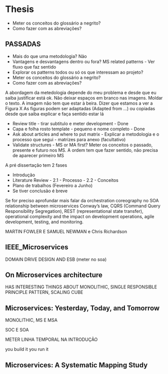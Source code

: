 # Thesis

- Meter os conceitos do glossário a negrito?
- Como fazer com as abreviações?

## PASSADAS

- Mais do que uma metodologia? Não
- Vantagens e desvantagens dentro ou fora? MS related patterns - Ver fluxo que faz sentido
- Explorar os patterns todos ou só os que interessam ao projeto?
- Meter os conceitos do glossário a negrito?
- Como fazer com as abreviações?

A abordagem da metedologia depende do meu problema e desde que eu saiba justificar está ok.
Não deixar espaços em branco nas imagens. Moldar o texto. A imagem não tem que estar à beira. Dizer que estamos a ver a Figura X
As figuras podem ser adaptadas (Adapted from ...) ou copiadas desde que saiba explicar e faça sentido estar lá

- Review title - tirar subtitulo e meter development - Done
- Capa e folha rosto template - pequeno e nome completo - Done
- Ask about articles and where to put matrix - Explicar a metodologia e o processo que segui - matrizes para anexo (facultativo)
- Validate structures - MS or MA first? Meter os conceitos o passado, presente e futuro nos MS. A ordem tem que fazer sentido, não precisa de aparecer primeiro MS

A pré dissertação tem 2 fases

- Introdução
- Literature Review - 2.1 - Processo - 2.2 - Conceitos
- Plano de trabalhos (Fevereiro a Junho)
- Se tiver conclusão é breve

Se for preciso aprofundar mais falar da orchestration coreography no SOA
relationship between microservices
Conway’s law,
CQRS (Command Query Responsibility Segregation),
REST (representational state transfer),
operational complexity and the impact on development operations,
agile development,
testing,
and monitoring.

MARTIN FOWLER E SAMUEL NEWMAN e Chris Richardson

## IEEE_Microservices

DOMAIN DRIVE DESIGN AND ESB (meter no soa)

## On Microservices architecture

HAS INTERESTING THINGS ABOUT MONOLITHIC, SINGLE RESPONSIBLE PRINCIPLE PATTERN, SCALING CUBE

## Microservices: Yesterday, Today, and Tomorrow

MONOLITHIC, MS E MSA

SOC E SOA

METER LINHA TEMPORAL NA INTRODUÇÃO

you build it you run it

## Microservices: A Systematic Mapping Study

